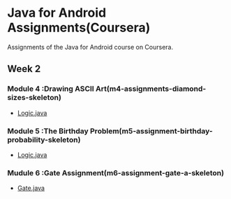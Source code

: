 # Java for Android Assignments(Coursera)
Assignments of the Java for Android course on Coursera.


## Week 2
### Module 4 :Drawing ASCII Art(m4-assignments-diamond-sizes-skeleton)
* [Logic.java](https://github.com/jayesh-srivastava/java-for-android-coursera/blob/master/m4-assignments-diamond-sizes-skeleton/app/src/main/java/mooc/vandy/java4android/diamonds/logic/Logic.java)
### Module 5 :The Birthday Problem(m5-assignment-birthday-probability-skeleton)
* [Logic.java](https://github.com/jayesh-srivastava/java-for-android-coursera/blob/master/m5-assignment-birthday-probability-skeleton/app/src/main/java/mooc/vandy/java4android/birthdayprob/logic/Logic.java)
### Mudule 6 :Gate Assignment(m6-assignment-gate-a-skeleton)
* [Gate.java](https://github.com/jayesh-srivastava/java-for-android-coursera/blob/master/m6-assignment-gate-a-skeleton/app/src/main/java/mooc/vandy/java4android/gate/logic/Gate.java)

